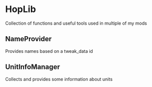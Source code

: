 # HopLib
Collection of functions and useful tools used in multiple of my mods

## NameProvider
Provides names based on a tweak_data id

## UnitInfoManager
Collects and provides some information about units